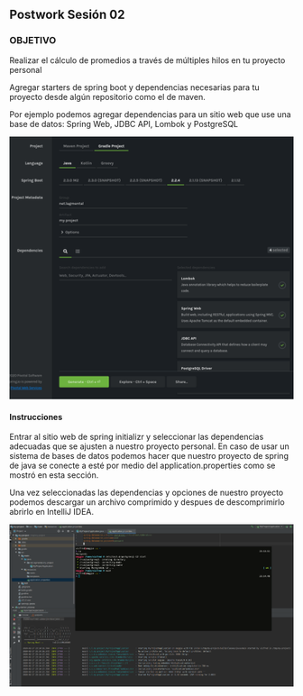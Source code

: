 ## Postwork Sesión 02

### OBJETIVO

Realizar el cálculo de promedios a través de múltiples hilos en tu proyecto personal

Agregar starters de spring boot y dependencias necesarias para tu proyecto desde algún repositorio como el de maven.

Por ejemplo podemos agregar dependencias para un sitio web que use una base de datos: Spring Web, JDBC API, Lombok y PostgreSQL

![](img/image3.png)

#### Instrucciones

Entrar al sitio web de spring initializr y seleccionar las dependencias adecuadas que se ajusten a nuestro proyecto personal. En caso de usar un sistema de bases de datos podemos hacer que nuestro proyecto de spring de java se conecte a esté por medio del application.properties como se mostró en esta sección.

Una vez seleccionadas las dependencias y opciones de nuestro proyecto podemos descargar un archivo comprimido y despues de descomprimirlo abrirlo en IntelliJ IDEA.

![](img/image1.png)